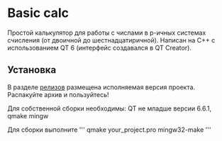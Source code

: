 # Basic calc
Простой калькулятор для работы с числами в p-ичных системах счисления (от двоичной до шестнадцатиричной).
Написан на C++ с использованием QT 6 (интерфейс создавался в QT Creator).

## Установка
В разделе [релизов](https://github.com/TixTheFox/BasicCalc/releases/tag/ReleaseTag) размещена исполняемая версия проекта. Распакуйте архив и пользуйтесь!

Для собственной сборки необходимы:
QT не младше версии 6.6.1, qmake
mingw 

Для сборки выполните
'''
qmake your_project.pro
mingw32-make
'''